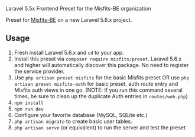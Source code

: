 Laravel 5.5x Frontend Preset for the Misfits-BE organization 

Preset for [Misfits-BE](https://www.activisme.be) on a new Laravel 5.6.x project. 

## Usage 

1. Fresh install Laravel 5.6.x and `cd` to your app. 
2. Install this preset via `composer require misfits/preset`. Laravel 5.6.x and higher will automatically discover this package. No need to register the service provider. 
3. Use `php artisan preset misfits` for the basic Misfits preset OR use `php artisan preset misfits-auth` for basic preset, auth route entry and Misfits auth views in one go. (NOTE: If you run this command several times, be sure to clean up the duplicate Auth entries in `routes/web.php`)
4. `npm install`
5. `npm run dev`
6. Configure your favorite database (MySQL, SQLite etc.)
7. `php artisan migrate` to create basic user tables. 
8. `php artisan serve` (or equivalent) to run the server and test the preset